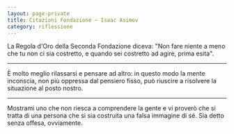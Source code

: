 ```yaml
--- 
layout: page-private
title: Citazioni Fondazione ~ Isaac Asimov
category: riflessione
---
```


La Regola d'Oro della Seconda Fondazione diceva:
"Non fare niente a meno che tu non ci sia costretto, e quando sei costretto ad
agire, prima esita".

---

È molto meglio rilassarsi e pensare ad altro:
in questo modo la mente inconscia, non più oppressa dal pensiero fisso, 
può riuscire a risolvere la situazione al posto nostro.

---

Mostrami uno che non riesca a comprendere la gente e vi proverò che si tratta di
una persona che si sia costruita una falsa immagine di sé. Sia detto senza
offesa, ovviamente.
